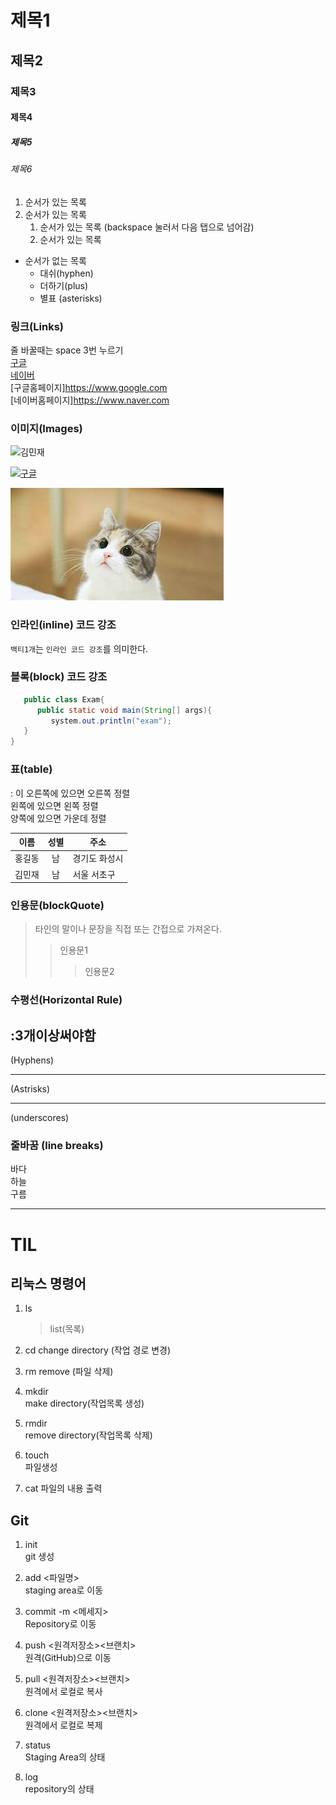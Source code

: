 # 제목1

## 제목2

### 제목3

#### 제목4

##### 제목5

###### 제목6

1. 순서가 있는 목록
2. 순서가 있는 목록
   1. 순서가 있는 목록 (backspace 눌러서 다음 탭으로 넘어감)
   2. 순서가 있는 목록

- 순서가 없는 목록
  - 대쉬(hyphen)
  + 더하기(plus)
  * 별표 (asterisks)

### 링크(Links)
줄 바꿀때는 space 3번 누르기   
[구글](https://www.google.com)   
[네이버](https://www.naver.com)   
[구글홈페이지]<https://www.google.com>   
[네이버홈페이지]<https://www.naver.com>   

### 이미지(Images)
![김민재](https://search.pstatic.net/common?type=b&size=216&expire=1&refresh=true&quality=100&direct=true&src=http%3A%2F%2Fsstatic.naver.net%2Fpeople%2F1%2F202206281819545621.png)   

[![구글](https://www.google.com/images/branding/googlelogo/1x/googlelogo_color_272x92dp.png)](https://www.google.com)   

![고양이](./asset/cat.jpg)   

### 인라인(inline) 코드 강조
`백티1개`는 `인라인 코드 강조`를 의미한다.   

### 블록(block) 코드 강조
```java
   public class Exam{
      public static void main(String[] args){
         system.out.println("exam");
   }
}
```

### 표(table)
: 이 오른쪽에 있으면 오른쪽 정렬   
     왼쪽에 있으면 왼쪽 정렬   
     양쪽에 있으면 가운데 정렬

|이름|성별|주소|
|---|:---:|---|
|홍길동|남|경기도 화성시|
|김민재|남|서울 서초구|

### 인용문(blockQuote)
> 타인의 말이나 문장을 직접 또는 간접으로 가져온다.
>> 인용문1
>>> 인용문2         

### 수평선(Horizontal Rule)
:3개이상써야함
---
(Hyphens)
***
(Astrisks)
___
(underscores)

### 줄바꿈 (line breaks)
바다<br>
하늘   <!--띄어쓰기 3번-->   
구름

----
# TIL

## 리눅스 명령어

1. ls

   > list(목록)

2. cd
   change directory (작업 경로 변경)

3. rm
   remove (파일 삭제)

4. mkdir  
   make directory(작업목록 생성)

5. rmdir  
   remove directory(작업목록 삭제)

6. touch  
   파일생성

7. cat
   파일의 내용 출력

## Git

1. init  
   git 생성
2. add <파일명>  
   staging area로 이동
3. commit -m <메세지>  
   Repository로 이동
4. push <원격저장소><브랜치>  
   원격(GitHub)으로 이동
5. pull <원격저장소><브랜치>  
   원격에서 로컬로 복사
6. clone <원격저장소><브랜치>  
   원격에서 로컬로 복제

7. status  
   Staging Area의 상태
8. log  
   repository의 상태
